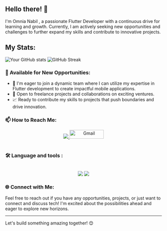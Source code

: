 ## Hello there! 👋

I'm Omnia Nabil , a passionate Flutter Developer with a continuous drive for learning and growth. Currently, I am actively seeking new opportunities and challenges to further expand my skills and contribute to innovative projects.

## My Stats:
![Your GitHub stats](https://github-readme-stats.vercel.app/api?username=Omnia-97&show_icons=true&bg_color=282828&title_color=ffffff&text_color=ffffff&icon_color=f37b19)
![GitHub Streak](https://github-readme-streak-stats.herokuapp.com/?user=Omnia-97&background=282828&ring=ffffff&fire=ffffff&currStreakNum=ffffff&sideNums=ffffff&currStreakLabel=ffffff&sideLabels=ffffff&dates=ffffff)


### 🌟 Available for New Opportunities:
- 🚀 I'm eager to join a dynamic team where I can utilize my expertise in Flutter development to create impactful mobile applications.
- 💼 Open to freelance projects and collaborations on exciting ventures.
- 📈 Ready to contribute my skills to projects that push boundaries and drive innovation.

 
### 📫 How to Reach Me: 
<div align="center">
    <a href="https://www.linkedin.com/in/omnia-nabil-j2510k24t" target="_blank">
        <img src="https://img.shields.io/badge/LinkedIn-0077B5?style=for-the-badge&logo=linkedin&logoColor=white" > </a>
    <a href="mailto:omnianabil1920@gmail.com">
        <img src="https://img.shields.io/badge/Gmail-red?style=flat-square&logo=gmail&logoColor=white" alt="Gmail" style="height: 28px; width: 110px;"> </a>
</div>

 <br>
   
### 🛠 Language and tools :
 <br>

<div align="center">
    <img src="https://skillicons.dev/icons?i=flutter,dart,firebase,git,github,java,kotlin" />
    <img src="https://skillicons.dev/icons?i=androidstudio,vscode,figma,xd,postman" /><br>
</div> 

### 🌐 Connect with Me:
Feel free to reach out if you have any opportunities, projects, or just want to connect and discuss tech! I'm excited about the possibilities ahead and eager to explore new horizons.

---
Let's build something amazing together! 😊
